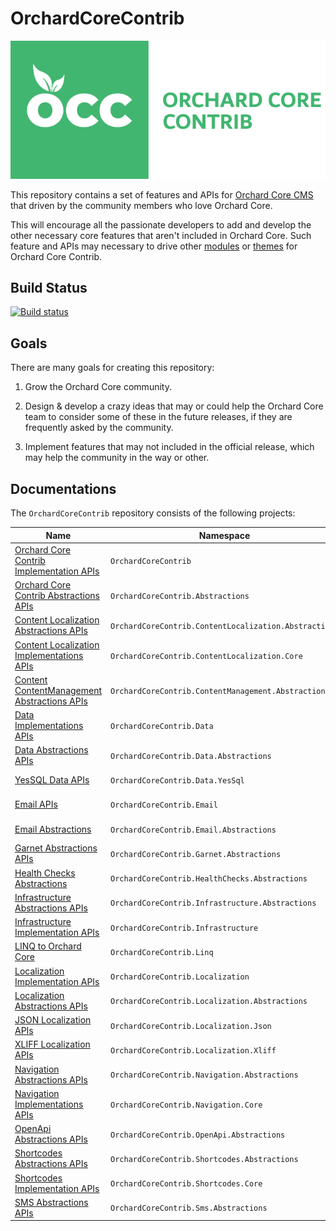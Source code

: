 # OrchardCoreContrib

![Orchard Core Contrib](images/OCC.png)

This repository contains a set of features and APIs for [Orchard Core CMS](https://github.com/OrchardCMS/OrchardCore) that driven by the community members who love Orchard Core.

This will encourage all the passionate developers to add and develop the other necessary core features that aren't included in Orchard Core. Such feature and APIs may necessary to drive other [modules](https://github.com/OrchardCoreContrib/OrchardCoreContrib.Modules) or [themes](https://github.com/OrchardCoreContrib/OrchardCoreContrib.Themes) for Orchard Core Contrib.

## Build Status

[![Build status](https://github.com/OrchardCoreContrib/OrchardCoreContrib/actions/workflows/build.yml/badge.svg)](https://github.com/OrchardCoreContrib/OrchardCoreContrib/actions?query=workflow%3A%22Orchard+Core+Contrib%22)

## Goals

There are many goals for creating this repository:

1. Grow the Orchard Core community.

2. Design & develop a crazy ideas that may or could help the Orchard Core team to consider some of these in the future releases, if they are frequently asked by the community.

3. Implement features that may not included in the official release, which may help the community in the way or other.

## Documentations

The `OrchardCoreContrib` repository consists of the following projects:

| Name | Namespace | NuGet |
| --- | --- | --- |
| [Orchard Core Contrib Implementation APIs](src/OrchardCoreContrib/README.md) | `OrchardCoreContrib` ||
| [Orchard Core Contrib Abstractions APIs](src/OrchardCoreContrib.Abstractions/README.md) | `OrchardCoreContrib.Abstractions` | [![NuGet](https://img.shields.io/nuget/v/OrchardCoreContrib.Abstractions.svg)](https://www.nuget.org/packages/OrchardCoreContrib.Abstractions) |
| [Content Localization Abstractions APIs](src/OrchardCoreContrib.ContentLocalization.Abstractions/README.md) | `OrchardCoreContrib.ContentLocalization.Abstractions` | [![NuGet](https://img.shields.io/nuget/v/OrchardCoreContrib.ContentLocalization.Abstractions.svg)](https://www.nuget.org/packages/OrchardCoreContrib.ContentLocalization.Abstractions) |
| [Content Localization Implementations APIs](src/OrchardCoreContrib.ContentLocalization.Core/README.md) | `OrchardCoreContrib.ContentLocalization.Core` | [![NuGet](https://img.shields.io/nuget/v/OrchardCoreContrib.ContentLocalization.Core.svg)](https://www.nuget.org/packages/OrchardCoreContrib.ContentLocalization.Core) |
| [Content ContentManagement Abstractions APIs](src/OrchardCoreContrib.ContentManagement.Abstractions/README.md) | `OrchardCoreContrib.ContentManagement.Abstractions` | [![NuGet](https://img.shields.io/nuget/v/OrchardCoreContrib.ContentManagement.Abstractions.svg)](https://www.nuget.org/packages/OrchardCoreContrib.ContentManagement.Abstractions) |
| [Data Implementations APIs](src/OrchardCoreContrib.Data/README.md) | `OrchardCoreContrib.Data` | [![NuGet](https://img.shields.io/nuget/v/OrchardCoreContrib.Data.svg)](https://www.nuget.org/packages/OrchardCoreContrib.Data) |
| [Data Abstractions APIs](src/OrchardCoreContrib.Data.Abstractions/README.md) | `OrchardCoreContrib.Data.Abstractions` | [![NuGet](https://img.shields.io/nuget/v/OrchardCoreContrib.Data.Abstractions.svg)](https://www.nuget.org/packages/OrchardCoreContrib.Data.Abstractions) |
| [YesSQL Data APIs](src/OrchardCoreContrib.Data.YesSql/README.md) | `OrchardCoreContrib.Data.YesSql` | [![NuGet](https://img.shields.io/nuget/v/OrchardCoreContrib.Data.YesSql.svg)](https://www.nuget.org/packages/OrchardCoreContrib.Data.YesSql) |
| [Email APIs](src/OrchardCoreContrib.Email/README.md) | `OrchardCoreContrib.Email` | [![NuGet](https://img.shields.io/nuget/v/OrchardCoreContrib.Email.svg)](https://www.nuget.org/packages/OrchardCoreContrib.Email) |
| [Email Abstractions](src/OrchardCoreContrib.Email.Abstractions/README.md) | `OrchardCoreContrib.Email.Abstractions` | [![NuGet](https://img.shields.io/nuget/v/OrchardCoreContrib.Email.Abstractions.svg)](https://www.nuget.org/packages/OrchardCoreContrib.Email.Abstractions) |
| [Garnet Abstractions APIs](src/OrchardCoreContrib.Garnet.Abstractions/README.md) | `OrchardCoreContrib.Garnet.Abstractions` | [![NuGet](https://img.shields.io/nuget/v/OrchardCoreContrib.Garnet.Abstractions.svg)](https://www.nuget.org/packages/OrchardCoreContrib.Garnet.Abstractions) |
| [Health Checks Abstractions](src/OrchardCoreContrib.HealthChecks.Abstractions/README.md) | `OrchardCoreContrib.HealthChecks.Abstractions` | [![NuGet](https://img.shields.io/nuget/v/OrchardCoreContrib.HealthChecks.Abstractions.svg)](https://www.nuget.org/packages/OrchardCoreContrib.HealthChecks.Abstractions) |
| [Infrastructure Abstractions APIs](src/OrchardCoreContrib.Infrastructure.Abstractions/README.md) | `OrchardCoreContrib.Infrastructure.Abstractions` | [![NuGet](https://img.shields.io/nuget/v/OrchardCoreContrib.Infrastructure.Abstractions.svg)](https://www.nuget.org/packages/OrchardCoreContrib.Infrastructure.Abstractions) |
| [Infrastructure Implementation APIs](src/OrchardCoreContrib.Infrastructure/README.md) | `OrchardCoreContrib.Infrastructure` | [![NuGet](https://img.shields.io/nuget/v/OrchardCoreContrib.Infrastructure.svg)](https://www.nuget.org/packages/OrchardCoreContrib.Infrastructure) |
| [LINQ to Orchard Core](src/OrchardCoreContrib.Linq/README.md) | `OrchardCoreContrib.Linq` | [![NuGet](https://img.shields.io/nuget/v/OrchardCoreContrib.Linq.svg)](https://www.nuget.org/packages/OrchardCoreContrib.Linq) |
| [Localization Implementation APIs](src/OrchardCoreContrib.Localization/README.md) | `OrchardCoreContrib.Localization` | [![NuGet](https://img.shields.io/nuget/v/OrchardCoreContrib.Localization.svg)](https://www.nuget.org/packages/OrchardCoreContrib.Localization) |
| [Localization Abstractions APIs](src/OrchardCoreContrib.Localization.Abstractions/README.md) | `OrchardCoreContrib.Localization.Abstractions` | [![NuGet](https://img.shields.io/nuget/v/OrchardCoreContrib.Localization.Abstractions.svg)](https://www.nuget.org/packages/OrchardCoreContrib.Localization.Abstractions) |
| [JSON Localization APIs](src/OrchardCoreContrib.Localization.Json/README.md) | `OrchardCoreContrib.Localization.Json` | [![NuGet](https://img.shields.io/nuget/v/OrchardCoreContrib.Localization.Json.svg)](https://www.nuget.org/packages/OrchardCoreContrib.Localization.Json) |
| [XLIFF Localization APIs](src/OrchardCoreContrib.Localization.Xliff/README.md) | `OrchardCoreContrib.Localization.Xliff` | [![NuGet](https://img.shields.io/nuget/v/OrchardCoreContrib.Localization.Xliff.svg)](https://www.nuget.org/packages/OrchardCoreContrib.Localization.Xliff) |
| [Navigation Abstractions APIs](src/OrchardCoreContrib.Navigation.Abstractions/README.md) | `OrchardCoreContrib.Navigation.Abstractions` | [![NuGet](https://img.shields.io/nuget/v/OrchardCoreContrib.Navigation.Abstractions.svg)](https://www.nuget.org/packages/OrchardCoreContrib.Navigation.Abstractions) |
| [Navigation Implementations APIs](src/OrchardCoreContrib.Navigation.Core/README.md) | `OrchardCoreContrib.Navigation.Core` | [![NuGet](https://img.shields.io/nuget/v/OrchardCoreContrib.Navigation.Core.svg)](https://www.nuget.org/packages/OrchardCoreContrib.Navigation.Core) |
| [OpenApi Abstractions APIs](src/OrchardCoreContrib.OpenApi.Abstractions/README.md) | `OrchardCoreContrib.OpenApi.Abstractions` | [![NuGet](https://img.shields.io/nuget/v/OrchardCoreContrib.OpenApi.Abstractions.svg)](https://www.nuget.org/packages/OrchardCoreContrib.OpenApi.Abstractions) |
| [Shortcodes Abstractions APIs](src/OrchardCoreContrib.Shortcodes.Abstractions/README.md) | `OrchardCoreContrib.Shortcodes.Abstractions` | [![NuGet](https://img.shields.io/nuget/v/OrchardCoreContrib.Shortcodes.Abstractions.svg)](https://www.nuget.org/packages/OrchardCoreContrib.Shortcodes.Abstractions) |
| [Shortcodes Implementation APIs](src/OrchardCoreContrib.Shortcodes.Core/README.md) | `OrchardCoreContrib.Shortcodes.Core` | [![NuGet](https://img.shields.io/nuget/v/OrchardCoreContrib.Shortcodes.Core.svg)](https://www.nuget.org/packages/OrchardCoreContrib.Shortcodes.Core) |
| [SMS Abstractions APIs](src/OrchardCoreContrib.Sms.Abstractions/README.md) | `OrchardCoreContrib.Sms.Abstractions` | [![NuGet](https://img.shields.io/nuget/v/OrchardCoreContrib.Sms.Abstractions.svg)](https://www.nuget.org/packages/OrchardCoreContrib.Sms.Abstractions) |
